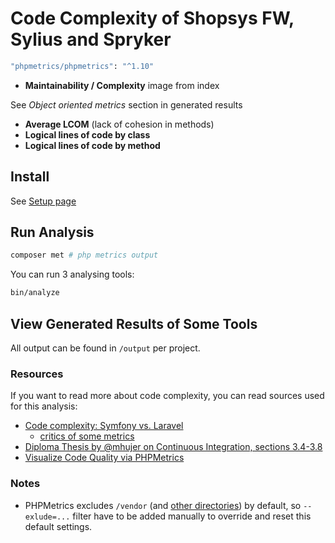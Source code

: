 # Code Complexity of Shopsys FW, Sylius and Spryker 

```bash
"phpmetrics/phpmetrics": "^1.10"
```

- **Maintainability / Complexity** image from index

See *Object oriented metrics* section in generated results

- **Average LCOM** (lack of cohesion in methods)  
- **Logical lines of code by class**
- **Logical lines of code by method**


## Install

See [Setup page](/docs/setup.md)


## Run Analysis

```bash
composer met # php metrics output
```

You can run 3 analysing tools:

```bash
bin/analyze
```


## View Generated Results of Some Tools  

All output can be found in `/output` per project.


### Resources

If you want to read more about code complexity, you can read sources used for this analysis: 

- [Code complexity: Symfony vs. Laravel](https://medium.com/@taylorotwell/measuring-code-complexity-64356da605f9)
    - [critics of some metrics](https://news.ycombinator.com/item?id=13364649)
- [Diploma Thesis by @mhujer on Continuous Integration, sections 3.4-3.8](https://blog.martinhujer.cz/bp/)
- [Visualize Code Quality via PHPMetrics](https://www.sitepoint.com/visualize-codes-quality-phpmetrics/)


### Notes

- PHPMetrics excludes `/vendor` (and [other directories](https://github.com/phpmetrics/PhpMetrics/blob/d0a127cd2da8e75a56b7a27eff7a153c6fed83e6/src/Hal/Application/Config/TreeBuilder.php#L48)) by default, so `--exlude=...` filter have to be added manually to override and reset this default settings.
